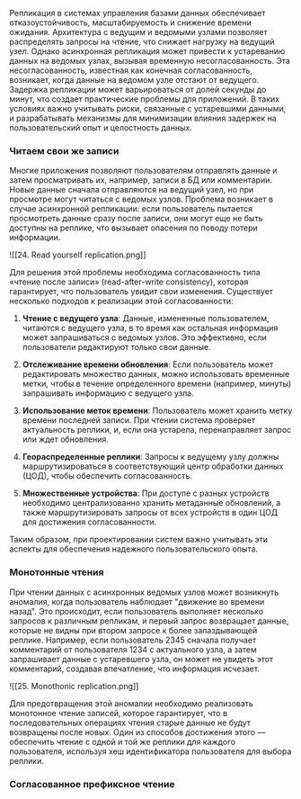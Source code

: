 Репликация в системах управления базами данных обеспечивает отказоустойчивость, масштабируемость и снижение времени ожидания. Архитектура с ведущим и ведомыми узлами позволяет распределять запросы на чтение, что снижает нагрузку на ведущий узел. Однако асинхронная репликация может привести к устареванию данных на ведомых узлах, вызывая временную несогласованность. Эта несогласованность, известная как конечная согласованность, возникает, когда данные на ведомом узле отстают от ведущего. Задержка репликации может варьироваться от долей секунды до минут, что создает практические проблемы для приложений. В таких условиях важно учитывать риски, связанные с устаревшими данными, и разрабатывать механизмы для минимизации влияния задержек на пользовательский опыт и целостность данных.

### Читаем свои же записи

Многие приложения позволяют пользователям отправлять данные и затем просматривать их, например, записи в БД или комментарии. Новые данные сначала отправляются на ведущий узел, но при просмотре могут читаться с ведомых узлов. Проблема возникает в случае асинхронной репликации: если пользователь пытается просмотреть данные сразу после записи, они могут еще не быть доступны на реплике, что вызывает опасения по поводу потери информации.

![[24. Read yourself replication.png]]

Для решения этой проблемы необходима согласованность типа «чтение после записи» (read-after-write consistency), которая гарантирует, что пользователь увидит свои изменения. Существует несколько подходов к реализации этой согласованности:

1. **Чтение с ведущего узла**: Данные, измененные пользователем, читаются с ведущего узла, в то время как остальная информация может запрашиваться с ведомых узлов. Это эффективно, если пользователи редактируют только свои данные.

2. **Отслеживание времени обновления**: Если пользователь может редактировать множество данных, можно использовать временные метки, чтобы в течение определенного времени (например, минуты) запрашивать информацию с ведущего узла.

3. **Использование меток времени**: Пользователь может хранить метку времени последней записи. При чтении система проверяет актуальность реплики, и, если она устарела, перенаправляет запрос или ждет обновления.

4. **Геораспределенные реплики**: Запросы к ведущему узлу должны маршрутизироваться в соответствующий центр обработки данных (ЦОД), чтобы обеспечить согласованность.

5. **Множественные устройства**: При доступе с разных устройств необходимо централизованно хранить метаданные обновлений, а также маршрутизировать запросы от всех устройств в один ЦОД для достижения согласованности. 

Таким образом, при проектировании систем важно учитывать эти аспекты для обеспечения надежного пользовательского опыта.

### Монотонные чтения

При чтении данных с асинхронных ведомых узлов может возникнуть аномалия, когда пользователь наблюдает "движение во времени назад". Это происходит, если пользователь выполняет несколько запросов к различным репликам, и первый запрос возвращает данные, которые не видны при втором запросе к более запаздывающей реплике. Например, если пользователь 2345 сначала получает комментарий от пользователя 1234 с актуального узла, а затем запрашивает данные с устаревшего узла, он может не увидеть этот комментарий, создавая впечатление, что информация исчезает.

![[25. Monothonic replication.png]]

Для предотвращения этой аномалии необходимо реализовать монотонное чтение записей, которое гарантирует, что в последовательных операциях чтения старые данные не будут возвращены после новых. Один из способов достижения этого — обеспечить чтение с одной и той же реплики для каждого пользователя, используя хеш идентификатора пользователя для выбора реплики.

### Согласованное префиксное чтение

